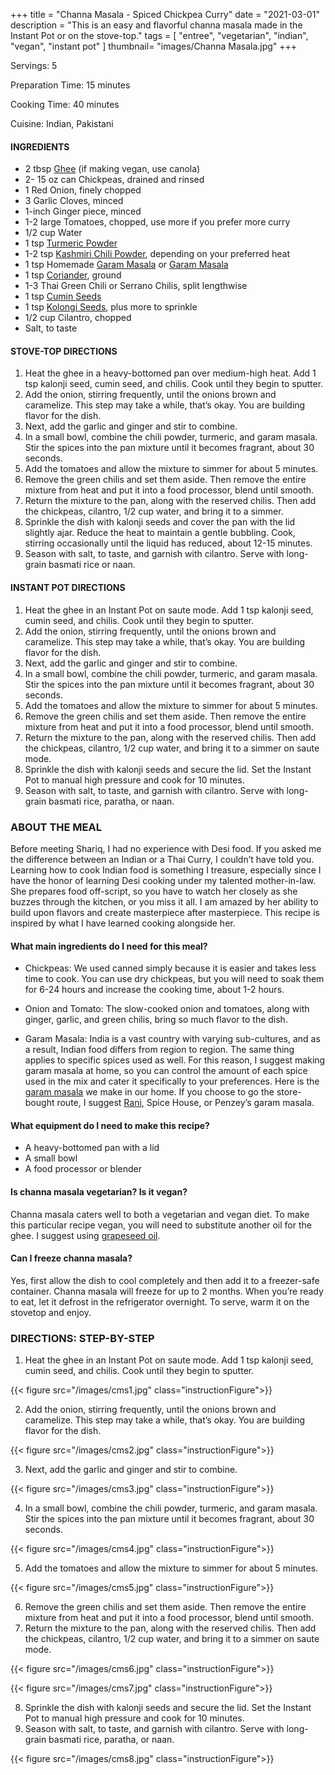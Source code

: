 +++
title = "Channa Masala - Spiced Chickpea Curry"
date = "2021-03-01"
description = "This is an easy and flavorful channa masala made in the Instant Pot or on the stove-top."
tags = [
    "entree",
    "vegetarian",
    "indian",
    "vegan",
    "instant pot"
]
thumbnail= "images/Channa Masala.jpg"
+++

Servings: 5 <!--more-->

Preparation Time: 15 minutes

Cooking Time: 40 minutes

Cuisine: Indian, Pakistani

#### INGREDIENTS 

* 2 tbsp [Ghee](https://amzn.to/2ZkJkrW) (if making vegan, use canola) 
* 2- 15 oz can Chickpeas, drained and rinsed 
* 1 Red Onion, finely chopped
* 3 Garlic Cloves, minced
* 1-inch Ginger piece, minced 
* 1-2 large Tomatoes, chopped, use more if you prefer more curry
* 1/2 cup Water 
* 1 tsp [Turmeric Powder](https://amzn.to/3vyvAZK)
* 1-2 tsp [Kashmiri Chili Powder](https://amzn.to/3jP2lMC), depending on your preferred heat
* 1 tsp Homemade [Garam Masala](https://www.jamilghar.com/recipe/pakistani_garam_masala/) or [Garam Masala](https://amzn.to/3u0tvEX)
* 1 tsp [Coriander](https://amzn.to/3lwbJ92), ground 
* 1-3 Thai Green Chili or Serrano Chilis, split lengthwise 
* 1 tsp [Cumin Seeds](https://amzn.to/3vBeR8i)
* 1 tsp [Kolongi Seeds](https://amzn.to/3jMZUuh), plus more to sprinkle 
* 1/2 cup Cilantro, chopped 
* Salt, to taste

#### STOVE-TOP DIRECTIONS 

1. Heat the ghee in a heavy-bottomed pan over medium-high heat. Add 1 tsp kalonji seed, cumin seed, and chilis. Cook until they begin to sputter.
2. Add the onion, stirring frequently, until the onions brown and caramelize. This step may take a while, that’s okay. You are building flavor for the dish.
3. Next, add the garlic and ginger and stir to combine.
4. In a small bowl, combine the chili powder, turmeric, and garam masala. Stir the spices into the pan mixture until it becomes fragrant, about 30 seconds.
5. Add the tomatoes and allow the mixture to simmer for about 5 minutes.
6. Remove the green chilis and set them aside. Then remove the entire mixture from heat and put it into a food processor, blend until smooth.
7. Return the mixture to the pan, along with the reserved chilis. Then add the chickpeas, cilantro, 1/2 cup water, and bring it to a simmer.
8. Sprinkle the dish with kalonji seeds and cover the pan with the lid slightly ajar. Reduce the heat to maintain a gentle bubbling. Cook, stirring occasionally until the liquid has reduced, about 12-15 minutes.
9. Season with salt, to taste, and garnish with cilantro. Serve with long-grain basmati rice or naan.

#### INSTANT POT DIRECTIONS 

1. Heat the ghee in an Instant Pot on saute mode. Add 1 tsp kalonji seed, cumin seed, and chilis. Cook until they begin to sputter.
2. Add the onion, stirring frequently, until the onions brown and caramelize. This step may take a while, that’s okay. You are building flavor for the dish.
3. Next, add the garlic and ginger and stir to combine.
4. In a small bowl, combine the chili powder, turmeric, and garam masala. Stir the spices into the pan mixture until it becomes fragrant, about 30 seconds.
5. Add the tomatoes and allow the mixture to simmer for about 5 minutes.
6. Remove the green chilis and set them aside. Then remove the entire mixture from heat and put it into a food processor, blend until smooth.
7. Return the mixture to the pan, along with the reserved chilis. Then add the chickpeas, cilantro, 1/2 cup water, and bring it to a simmer on saute mode.
8. Sprinkle the dish with kalonji seeds and secure the lid. Set the Instant Pot to manual high pressure and cook for 10 minutes. 
9. Season with salt, to taste, and garnish with cilantro. Serve with long-grain basmati rice, paratha, or naan.

### ABOUT THE MEAL

Before meeting Shariq, I had no experience with Desi food. If you asked me the difference between an Indian or a Thai Curry, I couldn’t have told you. Learning how to cook Indian food is something I treasure, especially since I have the honor of learning Desi cooking under my talented mother-in-law. She prepares food off-script, so you have to watch her closely as she buzzes through the kitchen, or you miss it all. I am amazed by her ability to build upon flavors and create masterpiece after masterpiece. This recipe is inspired by what I have learned cooking alongside her.

#### What main ingredients do I need for this meal?

* Chickpeas: We used canned simply because it is easier and takes less time to cook. You can use dry chickpeas, but you will need to soak them for 6-24 hours and increase the cooking time, about 1-2 hours.

* Onion and Tomato: The slow-cooked onion and tomatoes, along with ginger, garlic, and green chilis, bring so much flavor to the dish. 

* Garam Masala: India is a vast country with varying sub-cultures, and as a result, Indian food differs from region to region. The same thing applies to specific spices used as well. For this reason, I suggest making garam masala at home, so you can control the amount of each spice used in the mix and cater it specifically to your preferences. Here is the [garam masala](https://www.jamilghar.com/recipe/pakistani_garam_masala/) we make in our home. If you choose to go the store-bought route, I suggest [Rani](https://amzn.to/3qNCcQk), Spice House, or Penzey’s garam masala.

#### What equipment do I need to make this recipe?

* A heavy-bottomed pan with a lid
* A small bowl
* A food processor or blender

#### Is channa masala vegetarian? Is it vegan? 

Channa masala caters well to both a vegetarian and vegan diet. To make this particular recipe vegan, you will need to substitute another oil for the ghee. I suggest using [grapeseed oil](https://amzn.to/3cLwWYG).

#### Can I freeze channa masala? 

Yes, first allow the dish to cool completely and then add it to a freezer-safe container. Channa masala will freeze for up to 2 months. When you’re ready to eat, let it defrost in the refrigerator overnight. To serve, warm it on the stovetop and enjoy. 

### DIRECTIONS: STEP-BY-STEP 

1. Heat the ghee in an Instant Pot on saute mode. Add 1 tsp kalonji seed, cumin seed, and chilis. Cook until they begin to sputter.

{{< figure src="/images/cms1.jpg" class="instructionFigure">}}

2. Add the onion, stirring frequently, until the onions brown and caramelize. This step may take a while, that’s okay. You are building flavor for the dish.

{{< figure src="/images/cms2.jpg" class="instructionFigure">}}

3. Next, add the garlic and ginger and stir to combine.

{{< figure src="/images/cms3.jpg" class="instructionFigure">}}

4. In a small bowl, combine the chili powder, turmeric, and garam masala. Stir the spices into the pan mixture until it becomes fragrant, about 30 seconds.

{{< figure src="/images/cms4.jpg" class="instructionFigure">}}

5. Add the tomatoes and allow the mixture to simmer for about 5 minutes.

{{< figure src="/images/cms5.jpg" class="instructionFigure">}}

6. Remove the green chilis and set them aside. Then remove the entire mixture from heat and put it into a food processor, blend until smooth.
7. Return the mixture to the pan, along with the reserved chilis. Then add the chickpeas, cilantro, 1/2 cup water, and bring it to a simmer on saute mode.

{{< figure src="/images/cms6.jpg" class="instructionFigure">}}

{{< figure src="/images/cms7.jpg" class="instructionFigure">}}

8. Sprinkle the dish with kalonji seeds and secure the lid. Set the Instant Pot to manual high pressure and cook for 10 minutes. 
9. Season with salt, to taste, and garnish with cilantro. Serve with long-grain basmati rice, paratha, or naan.

{{< figure src="/images/cms8.jpg" class="instructionFigure">}}
